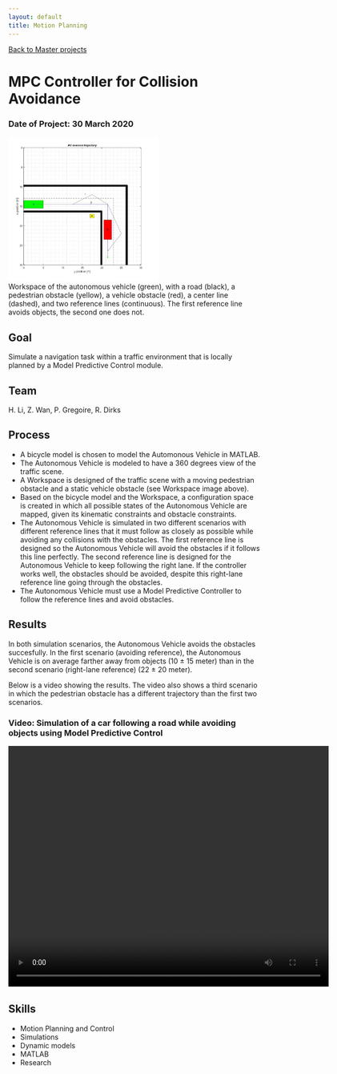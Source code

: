 ```yaml
---
layout: default
title: Motion Planning
---
```


[Back to Master projects](./master.md)
# MPC Controller for Collision Avoidance
### Date of Project: 30 March 2020
<img src="/assets/img/Workspace.jpg" alt="workspace" width="300"/>\
Workspace of the autonomous vehicle (green), with a road (black), a pedestrian obstacle (yellow), a vehicle obstacle (red), a center line (dashed), and two reference lines (continuous). The first reference line avoids objects, the second one does not.

## Goal
Simulate a navigation task within a traffic environment that is locally planned by a Model Predictive Control module.

## Team
H. Li, Z. Wan, P. Gregoire, R. Dirks

## Process
* A bicycle model is chosen to model the Automonous Vehicle in MATLAB.
* The Autonomous Vehicle is modeled to have a 360 degrees view of the traffic scene.
* A Workspace is designed of the traffic scene with a moving pedestrian obstacle and a static vehicle obstacle (see Workspace image above).
* Based on the bicycle model and the Workspace, a configuration space is created in which all possible states of the Autonomous Vehicle are mapped, given its kinematic constraints and obstacle constraints.
* The Autonomous Vehicle is simulated in two different scenarios with different reference lines that it must follow as closely as possible while avoiding any collisions with the obstacles. The first reference line is designed so the Autonomous Vehicle will avoid the obstacles if it follows this line perfectly. The second reference line is designed for the Autonomous Vehicle to keep following the right lane. If the controller works well, the obstacles should be avoided, despite this right-lane reference line going through the obstacles.
* The Autonomous Vehicle must use a Model Predictive Controller to follow the reference lines and avoid obstacles.


## Results
In both simulation scenarios, the Autonomous Vehicle avoids the obstacles succesfully. In the first scenario (avoiding reference), the Autonomous Vehicle is on average farther away from objects (10 ± 15 meter) than in the second scenario (right-lane reference) (22 ± 20 meter). 

Below is a video showing the results. The video also shows a third scenario in which the pedestrian obstacle has a different trajectory than the first two scenarios.

### Video: Simulation of a car following a road while avoiding objects using Model Predictive Control
<video width="640" height="480" controls>
  <source src="./assets/img/RMPC_Group19_MPC_Car_new.mp4" type="video/mp4">
  Your browser does not support the video tag.
</video>

## Skills
* Motion Planning and Control
* Simulations
* Dynamic models
* MATLAB
* Research
